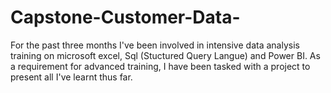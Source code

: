 # Capstone-Customer-Data-
For the past three months I've been involved in intensive data analysis training on microsoft excel, Sql (Stuctured Query Langue) and Power BI. As a requirement for advanced training, I have been tasked with a project to present all I've learnt thus far. 
